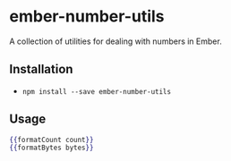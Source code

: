 # ember-number-utils

A collection of utilities for dealing with numbers in Ember.

## Installation

* `npm install --save ember-number-utils`

## Usage

```hbs
{{formatCount count}}
{{formatBytes bytes}}
```
